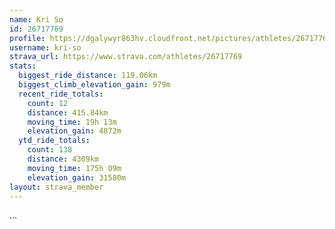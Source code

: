 ```yaml
---
name: Kri So
id: 26717769
profile: https://dgalywyr863hv.cloudfront.net/pictures/athletes/26717769/7761026/13/large.jpg
username: kri-so
strava_url: https://www.strava.com/athletes/26717769
stats:
  biggest_ride_distance: 119.06km
  biggest_climb_elevation_gain: 979m
  recent_ride_totals:
    count: 12
    distance: 415.84km
    moving_time: 19h 13m
    elevation_gain: 4872m
  ytd_ride_totals:
    count: 138
    distance: 4309km
    moving_time: 175h 09m
    elevation_gain: 31580m
layout: strava_member
--- 
```

...

